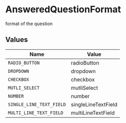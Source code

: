 # AnsweredQuestionFormat

format of the question


## Values

| Name                     | Value                    |
| ------------------------ | ------------------------ |
| `RADIO_BUTTON`           | radioButton              |
| `DROPDOWN`               | dropdown                 |
| `CHECKBOX`               | checkbox                 |
| `MUTLI_SELECT`           | mutliSelect              |
| `NUMBER`                 | number                   |
| `SINGLE_LINE_TEXT_FIELD` | singleLineTextField      |
| `MULTI_LINE_TEXT_FIELD`  | multiLineTextField       |